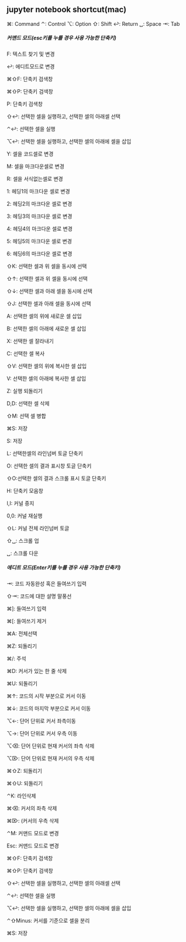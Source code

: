 ## jupyter notebook shortcut(mac)
⌘: Command
⌃: Control
⌥: Option
⇧: Shift
↩: Return
␣: Space
⇥: Tab 

##### 커맨드 모드(esc키를 누를 경우 사용 가능한 단축키) #####

 F: 텍스트 찾기 및 변경

 ↩: 에디트모드로 변경

 ⌘⇧F: 단축키 검색창

 ⌘⇧P: 단축키 검색창

 P: 단축키 검색창

 ⇧↩: 선택한 셀을 실행하고, 선택한 셀의 아래셀 선택

 ⌃↩: 선택한 셀을 실행

 ⌥↩: 선택한 셀을 실행하고, 선택한 셀의 아래에 셀을 삽입

 Y: 셀을 코드셀로 변경

 M: 셀을 마크다운셀로 변경

 R: 셀을 서식없는셀로 변경

 1: 헤딩1의 마크다운 셀로 변경

 2: 헤딩2의 마크다운 셀로 변경

 3: 헤딩3의 마크다운 셀로 변경

 4: 헤딩4의 마크다운 셀로 변경

 5: 헤딩5의 마크다운 셀로 변경

 6: 헤딩6의 마크다운 셀로 변경

⇧K: 선택한 셀과 위 셀을 동시에 선택

⇧↑: 선택한 셀과 위 셀을 동시에 선택

⇧↓: 선택한 셀과 아래 셀을 동시에 선택

⇧J: 선택한 셀과 아래 셀을 동시에 선택

A: 선택한 셀의 위에 새로운 셀 삽입

B: 선택한 셀의 아래에 새로운 셀 삽입

X: 선택한 셀 잘라내기

C: 선택한 셀 복사

⇧V: 선택한 셀의 위에 복사한 셀 삽입

V: 선택한 셀의 아래에 복사한 셀 삽입

Z: 실행 되돌리기

D,D: 선택한 셀 삭제

⇧M: 선택 셀 병합

⌘S: 저장

S: 저장

L: 선택한셀의 라인넘버 토글 단축키

O: 선택한 셀의 결과 표시창 토글 단축키

⇧O:선택한 셀의 결과 스크롤 표시 토글 단축키

H: 단축키 모음창

I,I: 커널 중지

0,0: 커널 재실행

⇧L: 커널 전체 라인넘버 토글

⇧␣: 스크롤 업

 ␣: 스크롤 다운

##### 에디트 모드(Enter키를 누를 경우 사용 가능한 단축키) #####

⇥: 코드 자동완성 혹은 들여쓰기 입력

⇧⇥: 코드에 대한 설명 말풍선

⌘]: 들여쓰기 입력

⌘[: 들여쓰기 제거

⌘A: 전체선택

⌘Z: 되돌리기

⌘/: 주석

⌘D: 커서가 있는 한 줄 삭제

⌘U: 되돌리기

⌘↑: 코드의 시작 부분으로 커서 이동

⌘↓: 코드의 마지막 부분으로 커서 이동

⌥←: 단어 단위로 커서 좌측이동

⌥→: 단어 단위로 커서 우측 이동

⌥⌫: 단어 단위로 현재 커서의 좌측 삭제

⌥⌦: 단어 단위로 현재 커서의 우측 삭제

⌘⇧Z: 되돌리기

⌘⇧U: 되돌리기

⌃K: 라인삭제

⌘⌫: 커서의 좌측 삭제

⌘⌦: (커서의 우측 삭제

⌃M: 커맨드 모드로 변경

Esc: 커맨드 모드로 변경

⌘⇧F: 단축키 검색창

⌘⇧P: 단축키 검색창

⇧↩: 선택한 셀을 실행하고, 선택한 셀의 아래셀 선택

⌃↩: 선택한 셀을 실행

⌥↩: 선택한 셀을 실행하고, 선택한 셀의 아래에 셀을 삽입

⌃⇧Minus: 커서를 기준으로 셀을 분리

⌘S: 저장